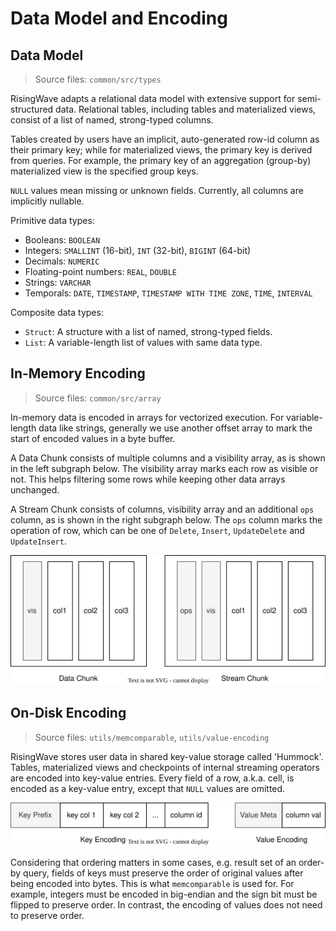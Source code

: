 # Data Model and Encoding

<!-- toc -->

## Data Model

> Source files: `common/src/types`

RisingWave adapts a relational data model with extensive support for semi-structured data. Relational tables, including tables and materialized views, consist of a list of named, strong-typed columns.

Tables created by users have an implicit, auto-generated row-id column as their primary key; while for materialized views, the primary key is derived from queries. For example, the primary key of an aggregation (group-by) materialized view is the specified group keys.

`NULL` values mean missing or unknown fields. Currently, all columns are implicitly nullable.

Primitive data types:

- Booleans: `BOOLEAN`
- Integers: `SMALLINT` (16-bit), `INT` (32-bit), `BIGINT` (64-bit)
- Decimals: `NUMERIC`
- Floating-point numbers: `REAL`, `DOUBLE`
- Strings: `VARCHAR`
- Temporals: `DATE`, `TIMESTAMP`, `TIMESTAMP WITH TIME ZONE`, `TIME`, `INTERVAL`

Composite data types:

- `Struct`: A structure with a list of named, strong-typed fields.
- `List`: A variable-length list of values with same data type.

## In-Memory Encoding

> Source files: `common/src/array`

In-memory data is encoded in arrays for vectorized execution. For variable-length data like strings, generally we use another offset array to mark the start of encoded values in a byte buffer.

A Data Chunk consists of multiple columns and a visibility array, as is shown in the left subgraph below. The visibility array marks each row as visible or not. This helps filtering some rows while keeping other data arrays unchanged.

A Stream Chunk consists of columns, visibility array and an additional `ops` column, as is shown in the right subgraph below. The `ops` column marks the operation of row, which can be one of `Delete`, `Insert`, `UpdateDelete` and `UpdateInsert`.

![chunk](../images/data-model-and-encoding/chunk.svg)

## On-Disk Encoding

> Source files: `utils/memcomparable`, `utils/value-encoding`

RisingWave stores user data in shared key-value storage called 'Hummock'. Tables, materialized views and checkpoints of internal streaming operators are encoded into key-value entries. Every field of a row, a.k.a. cell, is encoded as a key-value entry, except that `NULL` values are omitted.

![row-format](../images/data-model-and-encoding/row-format.svg)

Considering that ordering matters in some cases, e.g. result set of an order-by query, fields of keys must preserve the order of original values after being encoded into bytes. This is what `memcomparable` is used for. For example, integers must be encoded in big-endian and the sign bit must be flipped to preserve order. In contrast, the encoding of values does not need to preserve order.
